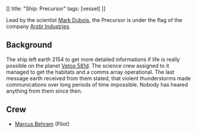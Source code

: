 [[
title: "Ship: Precursor"
tags: [vessel]
]]

Lead by the scientist [Mark Dubois](../characters/mark_dubois.html),
the Precursor is under the flag of the company
[Arstir Industries](../factions/arstir_industries.html).

## Background

The ship left earth 2154 to get more detailed informations if life is really
possible on the planet [Vetoo 581d](../planets/vetoo_581d.html). The
science crew assigned to it managed to get the habitats and a comms array
operational. The last message earth received from them stated, that violent
thunderstorms made communications over long periods of time impossible. Nobody
has heared anything from them since then.

## Crew

* [Marcus Behram](../characters/marcus_behram.html) (Pilot)
